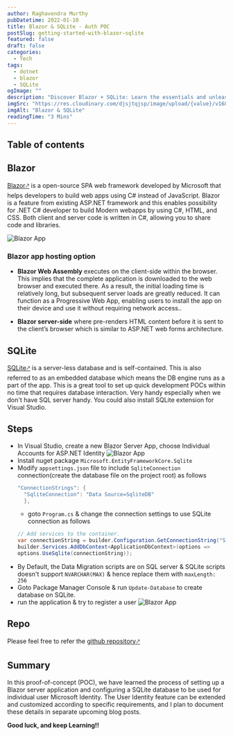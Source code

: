 ```yaml
---
author: Raghavendra Murthy
pubDatetime: 2022-01-10
title: Blazor & SQLite - Auth POC
postSlug: getting-started-with-blazor-sqlite
featured: false
draft: false
categories:
  - Tech
tags:
  - dotnet
  - blazor
  - SQLite
ogImage: ""
description: "Discover Blazor + SQLite: Learn the essentials and unleash powerful web development with this dynamic duo. Get started now!"
imgSrc: "https://res.cloudinary.com/djsjtqjsp/image/upload/{value}/v1687551068/raghavendra-murthy-blog/blazor_f3hvam.png"
imgAlt: "Blazor & SQLite"
readingTime: "3 Mins"
---
```


## Table of contents

## Blazor

<a href="https://dotnet.microsoft.com/en-us/apps/aspnet/web-apps/blazor" target="_blank">Blazor🡕</a> is a open-source SPA web framework developed by Microsoft that helps developers to build web apps using C# instead of JavaScript. Blazor is a feature from existing ASP.NET framework and this enables possibility for .NET C# developer to build Modern webapps by using C#, HTML, and CSS. Both client and server code is written in C#, allowing you to share code and libraries.

![Blazor App](https://res.cloudinary.com/djsjtqjsp/image/upload/v1687551145/raghavendra-murthy-blog/screenshot-blazor-sample_ixd7sr.gif)

### Blazor app hosting option

- **Blazor Web Assembly** executes on the client-side within the browser. This implies that the complete application is downloaded to the web browser and executed there. As a result, the initial loading time is relatively long, but subsequent server loads are greatly reduced. It can function as a Progressive Web App, enabling users to install the app on their device and use it without requiring network access..

- **Blazor server-side** where pre-renders HTML content before it is sent to the client’s browser which is similar to ASP.NET web forms architecture.

## SQLite

<a href="https://www.sqlite.org/index.html" target="_blank">SQLite🡕</a> is a server-less database and is self-contained. This is also referred to as an embedded database which means the DB engine runs as a part of the app. This is a great tool to set up quick development POCs within no time that requires database interaction. Very handy especially when we don't have SQL server handy. You could also install SQLite extension for Visual Studio.

## Steps

- In Visual Studio, create a new Blazor Server App, choose Individual Accounts for ASP.NET Identity
  ![Blazor App](https://res.cloudinary.com/djsjtqjsp/image/upload/v1687552361/raghavendra-murthy-blog/1_gvwyrn.png)
- Install nuget package `Microsoft.EntityFrameworkCore.Sqlite`
- Modify `appsettings.json` file to include `SqliteConnection` connection(create the database file on the project root) as follows
  ```cs
  "ConnectionStrings": {
    "SqliteConnection": "Data Source=SqliteDB"
    },
  ```
  - goto `Program.cs` & change the connection settings to use SQLite connection as follows
  ```cs
  // Add services to the container.
  var connectionString = builder.Configuration.GetConnectionString("SqliteConnection");
  builder.Services.AddDbContext<ApplicationDbContext>(options =>
  options.UseSqlite(connectionString));
  ```
- By Default, the Data Migration scripts are on SQL server & SQLite scripts doesn't support `NVARCHAR(MAX)` & hence replace them with `maxLength: 256`
- Goto Package Manager Console & run `Update-Database` to create database on SQLite.
- run the application & try to register a user
  ![Blazor App](https://res.cloudinary.com/djsjtqjsp/image/upload/v1687553937/raghavendra-murthy-blog/demo_xgykw3.gif)

## Repo

Please feel free to refer the <a href="https://github.com/ragmn/BlazorAppSQLitePOC" target="_blank">github repository🡕</a>

## Summary

In this proof-of-concept (POC), we have learned the process of setting up a Blazor server application and configuring a SQLite database to be used for individual user Microsoft Identity. The User Identity feature can be extended and customized according to specific requirements, and I plan to document these details in separate upcoming blog posts.

**Good luck, and keep Learning!!**

